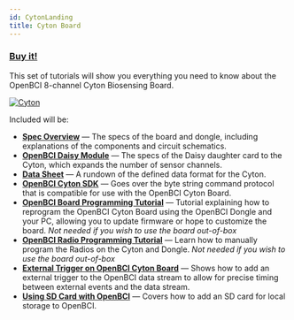 ```yaml
---
id: CytonLanding
title: Cyton Board
---
```

### [Buy it!](https://shop.openbci.com/collections/frontpage/products/cyton-biosensing-board-8-channel?variant=38958638542)

This set of tutorials will show you everything you need to know about the OpenBCI 8-channel Cyton Biosensing Board.

<a href="https://imgbb.com/"><img src="https://i.ibb.co/cNj9pyf/Cyton.jpg" alt="Cyton" border={0} /></a>

Included will be:

-   [**Spec Overview**](Cyton/02-Cyton.md) — The specs of the board and dongle, including explanations of the components and circuit schematics.
-   [**OpenBCI Daisy Module**](Cyton/02-Cyton.md#openbci-daisy-module) — The specs of the Daisy daughter card to the Cyton, which expands the number of sensor channels.
-   [**Data Sheet**](Cyton/03-Cyton_Data_Format.md) — A rundown of the defined data format for the Cyton.
-   [**OpenBCI Cyton SDK**](Cyton/04-OpenBCI_Cyton_SDK.md) — Goes over the byte string command protocol that is compatible for use with the OpenBCI Cyton Board.
-   [**OpenBCI Board Programming Tutorial**](Cyton/05-Cyton_Board_Programming_Tutorial.md) — Tutorial explaining how to reprogram the OpenBCI Cyton Board using the OpenBCI Dongle and your PC, allowing you to update firmware or hope to customize the board. _Not needed if you wish to use the board out-of-box_
-   [**OpenBCI Radio Programming Tutorial**](Cyton/06-Cyton_Radios_Programming_Tutorial.md) — Learn how to manually program the Radios on the Cyton and Dongle. _Not needed if you wish to use the board out-of-box_
-   [**External Trigger on OpenBCI Cyton Board**](Cyton/07-External_Trigger_Cyton_Example.md) — Shows how to add an external trigger to the OpenBCI data stream to allow for precise timing between external events and the data stream.
-   [**Using SD Card with OpenBCI**](Cyton/09-Using_SD_Card_with_OpenBCI.md) — Covers how to add an SD card for local storage to OpenBCI.
